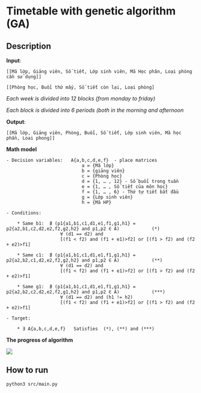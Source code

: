 # Timetable with genetic algorithm (GA)


## Description

**Input**:

    [[Mã lớp, Giảng viên, Số tiết, Lớp sinh viên, Mã Học phân, Loại phòng cần sử dụng]]

    [[Phòng học, Buổi thứ mấy, Số tiết còn lại, Loại phòng]

*Each week is divided into 12 blocks (from monday to friday)*

*Each block is divided into 6 periods (both in the morning and afternoon*

**Output**:

    [[Mã lớp, Giảng viên, Phòng, Buổi, Số tiết, Lớp sinh viên, Mã học phần, Loai phong]]



**Math model**

    - Decision variables:   A{a,b,c,d,e,f}  - place matrices
                                a = {Mã lớp}
                                b = {giảng viên} 
                                c = {Phòng học} 
                                d = {1, … , 12} - Số buổi trong tuần 
                                e = {1, … , Số tiết của môn học}
                                f = {1, … , 6} - Thứ tự tiết bắt đầu
                                g = {Lớp sinh viên}
                                h = {Mã HP}

    - Conditions:    

        * Same b1:  ∄ (p1{a1,b1,c1,d1,e1,f1,g1,h1} = p2{a2,b1,c2,d2,e2,f2,g2,h2} and p1,p2 ∈ A) 	       (*)
	                    ∀ (d1 == d2) and 
			            [(f1 < f2) and (f1 + e1)>f2] or [(f1 > f2) and (f2 + e2)>f1] 

        * Same c1:  ∄ (p1{a1,b1,c1,d1,e1,f1,g1,h1} = p2{a2,b2,c1,d2,e2,f2,g2,h2} and p1,p2 ∈ A)            (**)
	                    ∀ (d1 == d2) and 
			            [(f1 < f2) and (f1 + e1)>f2] or [(f1 > f2) and (f2 + e2)>f1]

        * Same g1:  ∄ (p1{a1,b1,c1,d1,e1,f1,g1,h1} = p2{a2,b2,c2,d2,e2,f2,g1,h2} and p1,p2 ∈ A)            (***)
	                    ∀ (d1 == d2) and (h1 != h2)
			            [(f1 < f2) and (f1 + e1)>f2] or [(f1 > f2) and (f2 + e2)>f1]

    - Target:

        * ∃ A{a,b,c,d,e,f}   Satisfies  (*), (**) and (***)

**The progress of algorithm**

![](https://gitlab.com/ha_algorithm/timetable/uploads/11607228b5b0e6d5803870f61c2d8699/image.png)


## How to run 
    python3 src/main.py